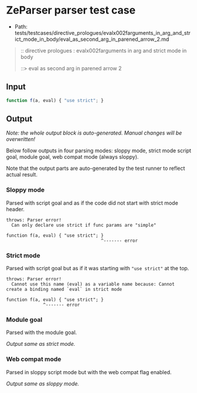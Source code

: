 # ZeParser parser test case

- Path: tests/testcases/directive_prologues/evalx002farguments_in_arg_and_strict_mode_in_body/eval_as_second_arg_in_parened_arrow_2.md

> :: directive prologues : evalx002farguments in arg and strict mode in body
>
> ::> eval as second arg in parened arrow 2

## Input

`````js
function f(a, eval) { "use strict"; }
`````

## Output

_Note: the whole output block is auto-generated. Manual changes will be overwritten!_

Below follow outputs in four parsing modes: sloppy mode, strict mode script goal, module goal, web compat mode (always sloppy).

Note that the output parts are auto-generated by the test runner to reflect actual result.

### Sloppy mode

Parsed with script goal and as if the code did not start with strict mode header.

`````
throws: Parser error!
  Can only declare use strict if func params are "simple"

function f(a, eval) { "use strict"; }
                                    ^------- error
`````

### Strict mode

Parsed with script goal but as if it was starting with `"use strict"` at the top.

`````
throws: Parser error!
  Cannot use this name (eval) as a variable name because: Cannot create a binding named `eval` in strict mode

function f(a, eval) { "use strict"; }
              ^------- error
`````


### Module goal

Parsed with the module goal.

_Output same as strict mode._

### Web compat mode

Parsed in sloppy script mode but with the web compat flag enabled.

_Output same as sloppy mode._
